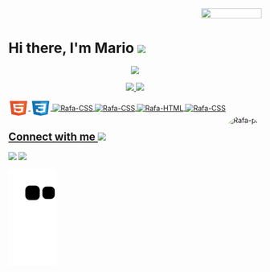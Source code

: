 
<div style="text-align: right">
<img src="https://jojoee.jojoee.com/api/utcnow?refresh" width="120" height="20">
</div>

# Hi there, I'm Mario <img src="https://media.giphy.com/media/12oufCB0MyZ1Go/giphy.gif" width="50">

<p align="center">
<img src="https://readme-typing-svg.herokuapp.com?font=monospace&color=00ffd2&size=25&center=true&vCenter=true&lines=A+Passionate+Learner!;Open+Source+Contributor">
</p>

<div align="center">
  <a href="https://github.com/Mgodoyd">
  <img height="160em" src="https://github-readme-stats.vercel.app/api?username=Mgodoyd&&show_icons=true&title_color=00FF00&icon_color=ffff00&text_color=daf7dc&bg_color=0C0C0C"/>
   <img height="160em" src="http://github-readme-streak-stats.herokuapp.com?user=Mgodoyd&theme=dark&date_format=j%2Fn%5B%2FY%5D&currStreakNum=FCFFB3FE&background=0C0C0C&border=FFFFFF&stroke=42DD00&ring=1ADD05&fire=07DD01&sideNums=37DD0E&currStreakLabel=34DD01&sideLabels=23DD07&dates=D0DD5E"/>
  
   

</div>
<div style="display: inline_block"><br>
  <img align="center" alt="Rafa-HTML" height="30" width="40" src="https://raw.githubusercontent.com/devicons/devicon/master/icons/html5/html5-original.svg">
  <img align="center" alt="Rafa-CSS" height="30" width="40" src="https://raw.githubusercontent.com/devicons/devicon/master/icons/css3/css3-original.svg">
  <img align="center" alt="Rafa-CSS" height="40" width="52" src="https://cdn.jsdelivr.net/gh/devicons/devicon/icons/java/java-original-wordmark.svg" />
  <img align="center" alt="Rafa-CSS" height="25" width="30" img src="https://cdn.jsdelivr.net/gh/devicons/devicon/icons/kotlin/kotlin-original.svg"  />
  <img align="center" alt="Rafa-HTML" height="25" width="30" img src="https://cdn.jsdelivr.net/gh/devicons/devicon/icons/azure/azure-original.svg" />
  <img align="center" alt="Rafa-CSS" height="30" width="40" src="https://cdn.jsdelivr.net/gh/devicons/devicon/icons/cplusplus/cplusplus-original.svg" />
  <img align="right" alt="Rafa-pic" height="150" style="border-radius:50px;" src="https://c.tenor.com/flflC6GFzO8AAAAd/sultan-alrefaei-programmer.gif?width=676&height=676">
</div>
  
 
 ##  Connect with me <img src="https://media.giphy.com/media/LnQjpWaON8nhr21vNW/giphy.gif" width="40">
<div> 
<a href = "mailto:godoymario110@gmail.com"><img src="https://img.shields.io/badge/-Gmail-%23333?style=for-the-badge&logo=gmail&logoColor=white" target="_blank"></a>
<a href="https://www.linkedin.com/in/mario-godoy-43927a1a5/" target="_blank"><img src="https://img.shields.io/badge/-LinkedIn-%230077B5?style=for-the-badge&logo=linkedin&logoColor=white" target="_blank"></a> 
 
  ![Snake animation](https://github.com/rafaballerini/rafaballerini/blob/output/github-contribution-grid-snake.svg)
 
  </div>
